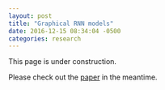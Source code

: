 ```yaml
---
layout: post
title: "Graphical RNN models"
date: 2016-12-15 08:34:04 -0500
categories: research
---
```


This page is under construction.

Please check out the [paper][paper] in the meantime.

[paper]: https://arxiv.org/abs/1612.05054

